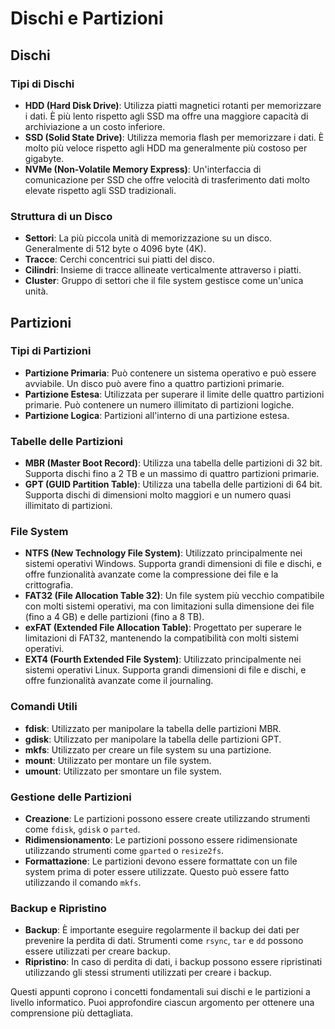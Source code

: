 # Dischi e Partizioni

## Dischi

### Tipi di Dischi
- **HDD (Hard Disk Drive)**: Utilizza piatti magnetici rotanti per memorizzare i dati. È più lento rispetto agli SSD ma offre una maggiore capacità di archiviazione a un costo inferiore.
- **SSD (Solid State Drive)**: Utilizza memoria flash per memorizzare i dati. È molto più veloce rispetto agli HDD ma generalmente più costoso per gigabyte.
- **NVMe (Non-Volatile Memory Express)**: Un'interfaccia di comunicazione per SSD che offre velocità di trasferimento dati molto elevate rispetto agli SSD tradizionali.

### Struttura di un Disco
- **Settori**: La più piccola unità di memorizzazione su un disco. Generalmente di 512 byte o 4096 byte (4K).
- **Tracce**: Cerchi concentrici sui piatti del disco.
- **Cilindri**: Insieme di tracce allineate verticalmente attraverso i piatti.
- **Cluster**: Gruppo di settori che il file system gestisce come un'unica unità.

## Partizioni

### Tipi di Partizioni
- **Partizione Primaria**: Può contenere un sistema operativo e può essere avviabile. Un disco può avere fino a quattro partizioni primarie.
- **Partizione Estesa**: Utilizzata per superare il limite delle quattro partizioni primarie. Può contenere un numero illimitato di partizioni logiche.
- **Partizione Logica**: Partizioni all'interno di una partizione estesa.

### Tabelle delle Partizioni
- **MBR (Master Boot Record)**: Utilizza una tabella delle partizioni di 32 bit. Supporta dischi fino a 2 TB e un massimo di quattro partizioni primarie.
- **GPT (GUID Partition Table)**: Utilizza una tabella delle partizioni di 64 bit. Supporta dischi di dimensioni molto maggiori e un numero quasi illimitato di partizioni.

### File System
- **NTFS (New Technology File System)**: Utilizzato principalmente nei sistemi operativi Windows. Supporta grandi dimensioni di file e dischi, e offre funzionalità avanzate come la compressione dei file e la crittografia.
- **FAT32 (File Allocation Table 32)**: Un file system più vecchio compatibile con molti sistemi operativi, ma con limitazioni sulla dimensione dei file (fino a 4 GB) e delle partizioni (fino a 8 TB).
- **exFAT (Extended File Allocation Table)**: Progettato per superare le limitazioni di FAT32, mantenendo la compatibilità con molti sistemi operativi.
- **EXT4 (Fourth Extended File System)**: Utilizzato principalmente nei sistemi operativi Linux. Supporta grandi dimensioni di file e dischi, e offre funzionalità avanzate come il journaling.

### Comandi Utili
- **fdisk**: Utilizzato per manipolare la tabella delle partizioni MBR.
- **gdisk**: Utilizzato per manipolare la tabella delle partizioni GPT.
- **mkfs**: Utilizzato per creare un file system su una partizione.
- **mount**: Utilizzato per montare un file system.
- **umount**: Utilizzato per smontare un file system.

### Gestione delle Partizioni
- **Creazione**: Le partizioni possono essere create utilizzando strumenti come `fdisk`, `gdisk` o `parted`.
- **Ridimensionamento**: Le partizioni possono essere ridimensionate utilizzando strumenti come `gparted` o `resize2fs`.
- **Formattazione**: Le partizioni devono essere formattate con un file system prima di poter essere utilizzate. Questo può essere fatto utilizzando il comando `mkfs`.

### Backup e Ripristino
- **Backup**: È importante eseguire regolarmente il backup dei dati per prevenire la perdita di dati. Strumenti come `rsync`, `tar` e `dd` possono essere utilizzati per creare backup.
- **Ripristino**: In caso di perdita di dati, i backup possono essere ripristinati utilizzando gli stessi strumenti utilizzati per creare i backup.

Questi appunti coprono i concetti fondamentali sui dischi e le partizioni a livello informatico. Puoi approfondire ciascun argomento per ottenere una comprensione più dettagliata.
